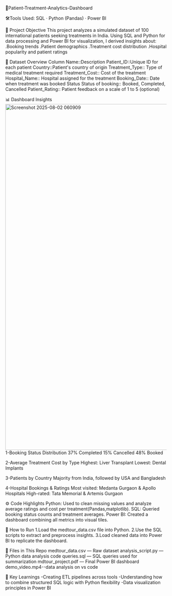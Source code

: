 
🏥Patient-Treatment-Analytics-Dashboard

🛠️Tools Used: SQL · Python (Pandas) · Power BI

🎯 Project Objective
This project analyzes a simulated dataset of 100 international patients seeking treatments in India. Using SQL and Python for data processing and Power BI for visualization, I derived insights about:
.Booking trends
.Patient demographics
.Treatment cost distribution
.Hospital popularity and patient ratings

📁 Dataset Overview
Column Name::Description
Patient_ID::Unique ID for each patient
Country::Patient's country of origin
Treatment_Type::	Type of medical treatment required
Treatment_Cost::	Cost of the treatment
Hospital_Name::	Hospital assigned for the treatment
Booking_Date::	Date when treatment was booked
Status	Status of booking:: Booked, Completed, Cancelled
Patient_Rating::	Patient feedback on a scale of 1 to 5 (optional)

📊 Dashboard Insights<img width="1918" height="1077" alt="Screenshot 2025-08-02 060909" src="https://github.com/user-attachments/assets/6cd84b2d-1a0e-4ac4-98ce-7973cdba4e18" />
1-Booking Status Distribution
37% Completed
15% Cancelled
48% Booked

2-Average Treatment Cost by Type
Highest: Liver Transplant
Lowest: Dental Implants

3-Patients by Country
Majority from India, followed by USA and Bangladesh

4-Hospital Bookings & Ratings
Most visited: Medanta Gurgaon & Apollo Hospitals
High-rated: Tata Memorial & Artemis Gurgaon

⚙ Code Highlights
Python: Used to clean missing values and analyze average ratings and cost per treatment(Pandas,matplotlib).
SQL: Queried booking status counts and treatment averages.
Power BI: Created a dashboard combining all metrics into visual tiles.

📌 How to Run
1.Load the medtour_data.csv file into Python.
2.Use the SQL scripts to extract and preprocess insights.
3.Load cleaned data into Power BI to replicate the dashboard.

📂 Files in This Repo
medtour_data.csv — Raw dataset
analysis_script.py — Python data analysis code
queries.sql — SQL queries used for summarization
mdtour_project.pdf — Final Power BI dashboard
demo_video.mp4--data analysis on vs code

🧠 Key Learnings
-Creating ETL pipelines across tools
-Understanding how to combine structured SQL logic with Python flexibility
-Data visualization principles in Power BI





